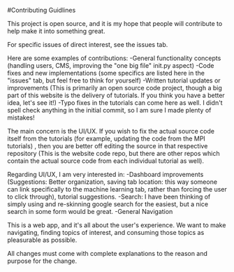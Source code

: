 #Contributing Guidlines

This project is open source, and it is my hope that people will contribute to help make it into something great.

For specific issues of direct interest, see the issues tab.

Here are some examples of contributions:
-General functionality concepts (handling users, CMS, improving the "one big file" init.py aspect)
-Code fixes and new implementations (some specifics are listed here in the "issues" tab, but feel free to think for yourself)
-Written tutorial updates or improvements (This is primarily an open source code project, though a big part of this website is the delivery of tutorials. If you think you have a better idea, let's see it!)
-Typo fixes in the tutorials can come here as well. I didn't spell check anything in the initial commit, so I am sure I made plenty of mistakes!

The main concern is the UI/UX. If you wish to fix the actual source code itself from the tutorials (for example, updating the code from the MPI tutorials)
, then you are better off editing the source in that respective repository (This is the website code repo, but there are other repos which contain the actual source code from each individual tutorial as well). 

Regarding UI/UX, I am very interested in:
-Dashboard improvements (Suggestions: Better organization, saving tab location: this way someone can link specifically to the machine learning tab, rather than forcing the user to click through), tutorial suggestions.
-Search: I have been thinking of simply using and re-skinning google search for the easiest, but a nice search in some form would be great. 
-General Navigation

This is a web app, and it's all about the user's experience. We want to make navigating, finding topics of interest, and consuming those topics as pleasurable as possible. 

All changes must come with complete explanations to the reason and purpose for the change. 
